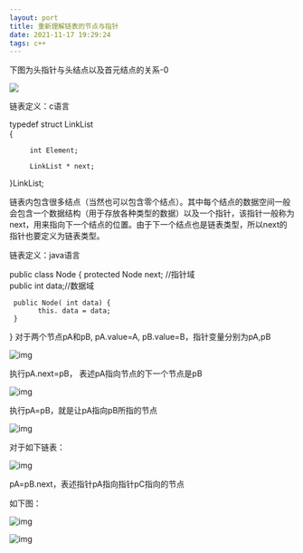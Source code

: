 ```yaml
---
layout: port
title: 重新理解链表的节点与指针
date: 2021-11-17 19:29:24
tags: c++
---
```



下图为头指针与头结点以及首元结点的关系-0

![](https://s3.bmp.ovh/imgs/2022/01/3ab90c8563e3503e.jpg)

链表定义：c语言 

typedef struct LinkList                                                                                                                                
{

         int Element;
     
         LinkList * next;

}LinkList; <!--more--> 

链表内包含很多结点（当然也可以包含零个结点）。其中每个结点的数据空间一般会包含一个数据结构（用于存放各种类型的数据）以及一个指针，该指针一般称为next，用来指向下一个结点的位置。由于下一个结点也是链表类型，所以next的指针也要定义为链表类型。

链表定义：java语言



public class Node {
     protected Node next; //指针域  
     public  int data;//数据域  
       

     public Node( int data) {  
           this. data = data;  
     }  
}
对于两个节点pA和pB,    pA.value=A,    pB.value=B，指针变量分别为pA,pB

![img](https://img-blog.csdnimg.cn/20190228164323467.png)

执行pA.next=pB， 表述pA指向节点的下一个节点是pB

![img](https://img-blog.csdnimg.cn/2019022816522710.png)

执行pA=pB，就是让pA指向pB所指的节点

![img](https://img-blog.csdnimg.cn/20190228165309283.png)

对于如下链表：

![img](https://img-blog.csdnimg.cn/20190228164835403.png)

pA=pB.next，表述指针pA指向指针pC指向的节点

如下图：

![img](https://img-blog.csdnimg.cn/20190228165030905.png)



![img](https://img-blog.csdnimg.cn/20190228165510397.png?x-oss-process=image/watermark,type_ZmFuZ3poZW5naGVpdGk,shadow_10,text_aHR0cHM6Ly9ibG9nLmNzZG4ubmV0L25zamxpdmU=,size_16,color_FFFFFF,t_70)

